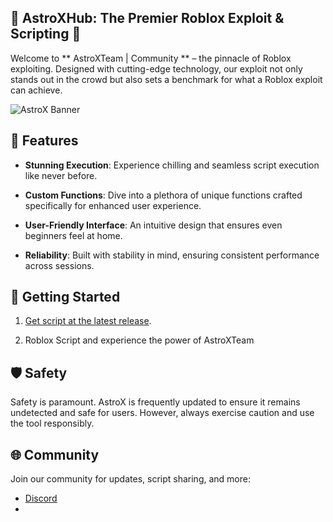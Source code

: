 ## 🚀 AstroXHub: The Premier Roblox Exploit & Scripting 🚀

Welcome to ** AstroXTeam | Community ** – the pinnacle of Roblox exploiting. Designed with cutting-edge technology, our exploit not only stands out in the crowd but also sets a benchmark for what a Roblox exploit can achieve.

![AstroX Banner](https://media.discordapp.net/attachments/1297939097507201166/1298262567592136715/14_20241022152039.png?ex=6718ecbc&is=67179b3c&hm=cff8ee134bf75090e597f36c0a43f9e833e188e18c40440f1715db616b848721&)

## 🌟 Features

- **Stunning Execution**: Experience chilling and seamless script execution like never before.
  
- **Custom Functions**: Dive into a plethora of unique functions crafted specifically for enhanced user experience.
  
- **User-Friendly Interface**: An intuitive design that ensures even beginners feel at home.
  
- **Reliability**: Built with stability in mind, ensuring consistent performance across sessions.

## 📖 Getting Started

1. [Get script at the latest release](https://rscripts.net/script/astroxhub-brookhaven-script-9MbY).
   
2. Roblox Script and experience the power of AstroXTeam 

## 🛡 Safety

Safety is paramount. AstroX  is frequently updated to ensure it remains undetected and safe for users. However, always exercise caution and use the tool responsibly.

## 🌐 Community

Join our community for updates, script sharing, and more:
- [Discord](https://discord.gg/HGUZqejffB)
- 
